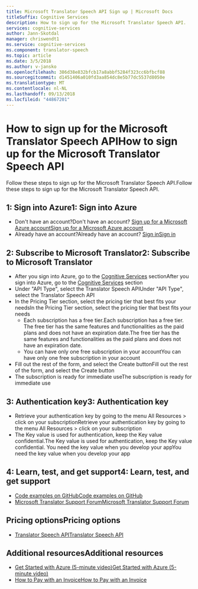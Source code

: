 ```yaml
---
title: Microsoft Translator Speech API Sign up | Microsoft Docs
titleSuffix: Cognitive Services
description: How to sign up for the Microsoft Translator Speech API.
services: cognitive-services
author: Jann-Skotdal
manager: chriswendt1
ms.service: cognitive-services
ms.component: translator-speech
ms.topic: article
ms.date: 3/5/2018
ms.author: v-jansko
ms.openlocfilehash: 386d38e832bfcb17a8abbf5284f323cc6bfbcf88
ms.sourcegitcommit: d1451406a010fd3aa854dc8e5b77dc5537d8050e
ms.translationtype: MT
ms.contentlocale: nl-NL
ms.lasthandoff: 09/13/2018
ms.locfileid: "44867201"
---
```

# <a name="how-to-sign-up-for-the-microsoft-translator-speech-api"></a><span data-ttu-id="aa162-103">How to sign up for the Microsoft Translator Speech API</span><span class="sxs-lookup"><span data-stu-id="aa162-103">How to sign up for the Microsoft Translator Speech API</span></span>

<span data-ttu-id="aa162-104">Follow these steps to sign up for the Microsoft Translator Speech API.</span><span class="sxs-lookup"><span data-stu-id="aa162-104">Follow these steps to sign up for the Microsoft Translator Speech API.</span></span>

## <a name="1-sign-into-azure"></a><span data-ttu-id="aa162-105">1: Sign into Azure</span><span class="sxs-lookup"><span data-stu-id="aa162-105">1: Sign into Azure</span></span>   
- <span data-ttu-id="aa162-106">Don't have an account?</span><span class="sxs-lookup"><span data-stu-id="aa162-106">Don't have an account?</span></span> [<span data-ttu-id="aa162-107">Sign up for a Microsoft Azure account</span><span class="sxs-lookup"><span data-stu-id="aa162-107">Sign up for a Microsoft Azure account</span></span>](http://azure.com/)
- <span data-ttu-id="aa162-108">Already have an account?</span><span class="sxs-lookup"><span data-stu-id="aa162-108">Already have an account?</span></span> [<span data-ttu-id="aa162-109">Sign in</span><span class="sxs-lookup"><span data-stu-id="aa162-109">Sign in</span></span>](http://portal.azure.com/)

## <a name="2-subscribe-to-microsoft-translator"></a><span data-ttu-id="aa162-110">2: Subscribe to Microsoft Translator</span><span class="sxs-lookup"><span data-stu-id="aa162-110">2: Subscribe to Microsoft Translator</span></span>     
- <span data-ttu-id="aa162-111">After you sign into Azure, go to the [Cognitive Services](https://portal.azure.com/#create/Microsoft.CognitiveServices) section</span><span class="sxs-lookup"><span data-stu-id="aa162-111">After you sign into Azure, go to the [Cognitive Services](https://portal.azure.com/#create/Microsoft.CognitiveServices) section</span></span>
- <span data-ttu-id="aa162-112">Under "API Type", select the Translator Speech API</span><span class="sxs-lookup"><span data-stu-id="aa162-112">Under "API Type", select the Translator Speech API</span></span>
- <span data-ttu-id="aa162-113">In the Pricing Tier section, select the pricing tier that best fits your needs</span><span class="sxs-lookup"><span data-stu-id="aa162-113">In the Pricing Tier section, select the pricing tier that best fits your needs</span></span>
    - <span data-ttu-id="aa162-114">Each subscription has a free tier.</span><span class="sxs-lookup"><span data-stu-id="aa162-114">Each subscription has a free tier.</span></span> <span data-ttu-id="aa162-115">The free tier has the same features and functionalities as the paid plans and does not have an expiration date.</span><span class="sxs-lookup"><span data-stu-id="aa162-115">The free tier has the same features and functionalities as the paid plans and does not have an expiration date.</span></span>
    - <span data-ttu-id="aa162-116">You can have only one free subscription in your account</span><span class="sxs-lookup"><span data-stu-id="aa162-116">You can have only one free subscription in your account</span></span>
- <span data-ttu-id="aa162-117">Fill out the rest of the form, and select the Create button</span><span class="sxs-lookup"><span data-stu-id="aa162-117">Fill out the rest of the form, and select the Create button</span></span>
- <span data-ttu-id="aa162-118">The subscription is ready for immediate use</span><span class="sxs-lookup"><span data-stu-id="aa162-118">The subscription is ready for immediate use</span></span>

## <a name="3-authentication-key"></a><span data-ttu-id="aa162-119">3: Authentication key</span><span class="sxs-lookup"><span data-stu-id="aa162-119">3: Authentication key</span></span>    
- <span data-ttu-id="aa162-120">Retrieve your authentication key by going to the menu All Resources > click on your subscription</span><span class="sxs-lookup"><span data-stu-id="aa162-120">Retrieve your authentication key by going to the menu All Resources > click on your subscription</span></span>
- <span data-ttu-id="aa162-121">The Key value is used for authentication, keep the Key value confidential.</span><span class="sxs-lookup"><span data-stu-id="aa162-121">The Key value is used for authentication, keep the Key value confidential.</span></span> <span data-ttu-id="aa162-122">You need the key value when you develop your app</span><span class="sxs-lookup"><span data-stu-id="aa162-122">You need the key value when you develop your app</span></span>

## <a name="4-learn-test-and-get-support"></a><span data-ttu-id="aa162-123">4: Learn, test, and get support</span><span class="sxs-lookup"><span data-stu-id="aa162-123">4: Learn, test, and get support</span></span>  
- [<span data-ttu-id="aa162-124">Code examples on GitHub</span><span class="sxs-lookup"><span data-stu-id="aa162-124">Code examples on GitHub</span></span>](https://github.com/MicrosoftTranslator)
- [<span data-ttu-id="aa162-125">Microsoft Translator Support Forum</span><span class="sxs-lookup"><span data-stu-id="aa162-125">Microsoft Translator Support Forum</span></span>](http://www.aka.ms/TranslatorForum)

## <a name="pricing-options"></a><span data-ttu-id="aa162-126">Pricing options</span><span class="sxs-lookup"><span data-stu-id="aa162-126">Pricing options</span></span>
- [<span data-ttu-id="aa162-127">Translator Speech API</span><span class="sxs-lookup"><span data-stu-id="aa162-127">Translator Speech API</span></span>](https://azure.microsoft.com/pricing/details/cognitive-services/translator-speech-api/)

## <a name="additional-resources"></a><span data-ttu-id="aa162-128">Additional resources</span><span class="sxs-lookup"><span data-stu-id="aa162-128">Additional resources</span></span>
- [<span data-ttu-id="aa162-129">Get Started with Azure (5-minute video)</span><span class="sxs-lookup"><span data-stu-id="aa162-129">Get Started with Azure (5-minute video)</span></span>](https://azure.microsoft.com/get-started/?b=16.24)
- [<span data-ttu-id="aa162-130">How to Pay with an Invoice</span><span class="sxs-lookup"><span data-stu-id="aa162-130">How to Pay with an Invoice</span></span>](https://azure.microsoft.com/pricing/invoicing/)
